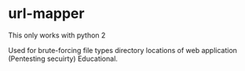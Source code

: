 # url-mapper

This only works with python 2

Used for brute-forcing file types directory locations of web application (Pentesting secuirty) Educational.
